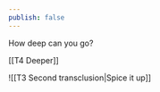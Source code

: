 ```yaml
---
publish: false
---
```

How deep can you go? 

[[T4 Deeper]]

![[T3 Second transclusion|Spice it up]]